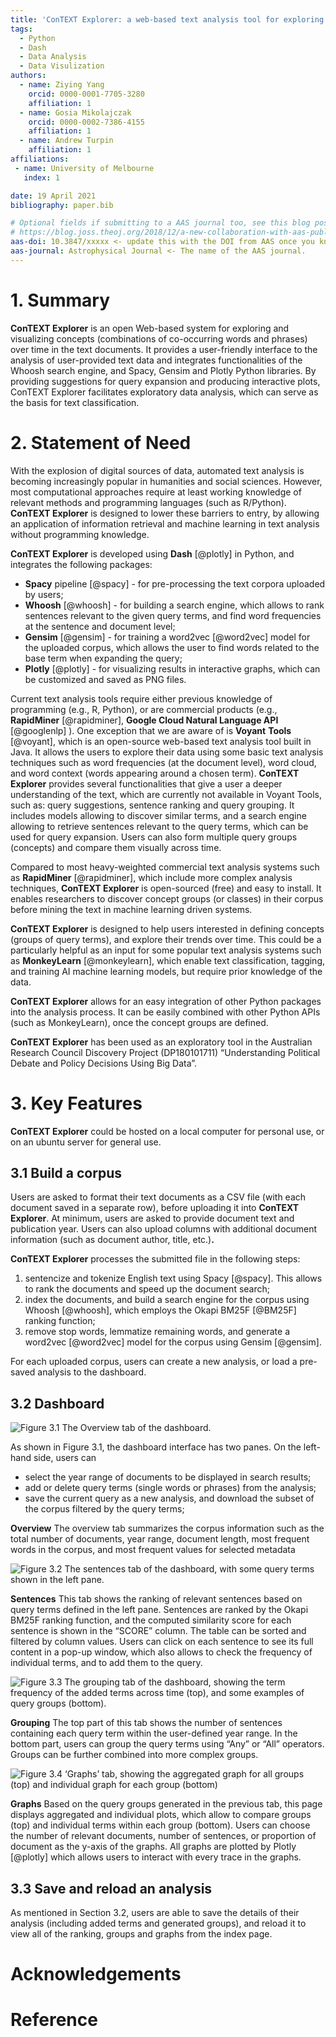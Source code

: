 ```yaml
---
title: 'ConTEXT Explorer: a web-based text analysis tool for exploring and visualizing concepts across time'
tags:
  - Python
  - Dash
  - Data Analysis
  - Data Visulization
authors:
  - name: Ziying Yang
    orcid: 0000-0001-7705-3280
    affiliation: 1
  - name: Gosia Mikolajczak
    orcid: 0000-0002-7386-4155
    affiliation: 1
  - name: Andrew Turpin
    affiliation: 1
affiliations:
 - name: University of Melbourne
   index: 1

date: 19 April 2021
bibliography: paper.bib

# Optional fields if submitting to a AAS journal too, see this blog post:
# https://blog.joss.theoj.org/2018/12/a-new-collaboration-with-aas-publishing
aas-doi: 10.3847/xxxxx <- update this with the DOI from AAS once you know it.
aas-journal: Astrophysical Journal <- The name of the AAS journal.
---
```




# 1. Summary

**ConTEXT Explorer** is an open Web-based system for exploring and visualizing concepts (combinations of co-occurring words and phrases) over time in the text documents. It provides a user-friendly interface to the analysis of user-provided text data and integrates functionalities of the Whoosh search engine, and Spacy, Gensim and Plotly Python libraries. By providing suggestions for query expansion and producing interactive plots, ConTEXT Explorer facilitates exploratory data analysis, which can serve as the basis for text classification.

# 2. Statement of Need

With the explosion of digital sources of data, automated text analysis is becoming increasingly popular in humanities and social sciences. However, most computational approaches require at least working knowledge of relevant methods and programming languages (such as R/Python). **ConTEXT Explorer** is designed to lower these barriers to entry, by allowing an application of information retrieval and machine learning in text analysis without programming knowledge. 

**ConTEXT Explorer** is developed using **Dash** [@plotly] in Python, and integrates the following packages:

- **Spacy** pipeline [@spacy] - for pre-processing the text corpora uploaded by users;
- **Whoosh** [@whoosh] - for building a search engine, which allows to rank sentences relevant to the given query terms, and find word frequencies at the sentence and document level;
- **Gensim** [@gensim] - for training a word2vec [@word2vec] model for the uploaded corpus, which allows the user to find words related to the base term when expanding the query;
- **Plotly** [@plotly] - for visualizing results in interactive graphs, which can be customized and saved as PNG files.


Current text analysis tools require either previous knowledge of programming (e.g., R, Python), or are commercial products (e.g., **RapidMiner** [@rapidminer], **Google Cloud Natural Language API** [@googlenlp] ). One exception that we are aware of is **Voyant** **Tools** [@voyant], which is an open-source web-based text analysis tool built in Java. It allows the users to explore their data using some basic text analysis techniques such as word frequencies (at the document level), word cloud, and word context (words appearing around a chosen term). **ConTEXT Explorer** provides several functionalities that give a user a deeper understanding of the text, which are currently not available in Voyant Tools, such as: query suggestions, sentence ranking and query grouping. It includes models allowing to discover similar terms, and a search engine allowing to retrieve sentences relevant to the query terms, which can be used for query expansion. Users can also form multiple query groups (concepts) and compare them visually across time.

Compared to most heavy-weighted commercial text analysis systems such as **RapidMiner** [@rapidminer], which include more complex analysis techniques, **ConTEXT Explorer** is open-sourced (free) and easy to install. It enables researchers to discover concept groups (or classes) in their corpus before mining the text in machine learning driven systems.

**ConTEXT Explorer** is designed to help users interested in defining concepts (groups of query terms), and explore their trends over time. This could be a particularly helpful as an input for some popular text analysis systems such as **MonkeyLearn** [@monkeylearn], which enable text classification, tagging, and training AI machine learning models, but require prior knowledge of the data. 

**ConTEXT Explorer** allows for an easy integration of other Python packages into the analysis process. It can be easily combined with other Python APIs (such as MonkeyLearn), once the concept groups are defined.

**ConTEXT Explorer** has been used as an exploratory tool in the Australian Research Council Discovery Project (DP180101711) “Understanding Political Debate and Policy Decisions Using Big Data”. 

# 3. Key Features

**ConTEXT Explorer** could be hosted on a local computer for personal use, or on an ubuntu server for general use.


## 3.1 Build a corpus

Users are asked to format their text documents as a CSV file (with each document saved in a separate row), before uploading it into **ConTEXT Explorer**. At minimum, users are asked to provide document text and publication year. Users can also upload columns with additional document information (such as document author, title, etc.)**.**

**ConTEXT Explorer** processes the submitted file in the following steps:

1. sentencize and tokenize English text using Spacy [@spacy]. This allows to rank the documents and speed up the document search;
2. index the documents, and build a search engine for the corpus using Whoosh [@whoosh], which employs the Okapi BM25F [@BM25F] ranking function;
3. remove stop words, lemmatize remaining words, and generate a word2vec [@word2vec] model for the corpus using Gensim [@gensim]. 

For each uploaded corpus, users can create a new analysis, or load a pre-saved analysis to the dashboard. 


## 3.2 Dashboard
![Figure 3.1 The Overview tab of the dashboard.](https://paper-attachments.dropbox.com/s_BF58715651395C8B59D508B9A7AFBDF87128C0D6732F3C5CB80FFC81F0067860_1618206868822_overview.png)


As shown in Figure 3.1, the dashboard interface has two panes. On the left-hand side, users can 

- select the year range of documents to be displayed in search results;
- add or delete query terms (single words or phrases) from the analysis;
- save the current query as a new analysis, and download the subset of the corpus filtered by the query terms;

**Overview** The overview tab summarizes the corpus information such as the total number of documents, year range, document length, most frequent words in the corpus, and most frequent values for selected metadata

![Figure 3.2 The sentences tab of the dashboard, with some query terms shown in the left pane.](https://paper-attachments.dropbox.com/s_BF58715651395C8B59D508B9A7AFBDF87128C0D6732F3C5CB80FFC81F0067860_1618211302082_sentences.png)


**Sentences** This tab shows the ranking of relevant sentences based on query terms defined in the left pane. Sentences are ranked by the Okapi BM25F ranking function, and the computed similarity score for each sentence is shown in the “SCORE” column. The table can be sorted and filtered by column values. Users can click on each sentence to see its full content in a pop-up window, which also allows to check the frequency of individual terms, and to add them to the query.


![Figure 3.3 The grouping tab of the dashboard, showing the term frequency of the added terms across time (top), and some examples of query groups (bottom).](https://paper-attachments.dropbox.com/s_BF58715651395C8B59D508B9A7AFBDF87128C0D6732F3C5CB80FFC81F0067860_1618281338713_grouping.png)


**Grouping** The top part of this tab shows the number of sentences containing each query term within the user-defined year range.  In the bottom part, users can group the query terms using “Any” or “All” operators. Groups can be further combined into more complex groups.


![Figure 3.4 ‘Graphs’ tab, showing the aggregated graph for all groups (top) and individual graph for each group (bottom)](https://paper-attachments.dropbox.com/s_BF58715651395C8B59D508B9A7AFBDF87128C0D6732F3C5CB80FFC81F0067860_1618282796027_graphs.png)


**Graphs** Based on the query groups generated in the previous tab, this page displays aggregated and individual plots, which allow to compare groups (top) and individual terms within each group (bottom). Users can choose the number of relevant documents, number of sentences, or proportion of document as the y-axis of the graphs. All graphs are plotted by Plotly [@plotly] which allows users to interact with every trace in the graphs.


## 3.3 Save and reload an analysis

As mentioned in Section 3.2, users are able to save the details of their analysis (including added terms and generated groups), and reload it to view all of the ranking, groups and graphs from the index page.



# Acknowledgements


# Reference
